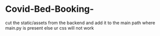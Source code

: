 # Covid-Bed-Booking-
cut the static/assets from the backend and add it to the main path where main.py is present else ur css will not work
